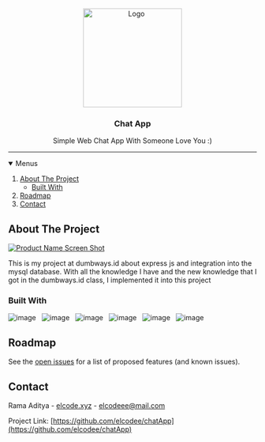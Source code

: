 <!-- PROJECT LOGO -->
<br />
<p align="center">
  <a href="https://github.com/elcodee/todoingApp">
    <img src="/chatApp.png.png" alt="Logo" width="200" height="200">
  </a>

  <h3 align="center">Chat App</h3>

  <p align="center">
    Simple Web Chat App With Someone Love You :)
  </p>
</p>

<hr />

<!-- MENU -->
<details open="open">
  <summary>Menus</summary>
  <ol>
    <li>
      <a href="#about-the-project">About The Project</a>
      <ul>
        <li><a href="#built-with">Built With</a></li>
      </ul>
    </li>
    <li><a href="#roadmap">Roadmap</a></li>
    <li><a href="#contact">Contact</a></li>
  </ol>
</details>

<!-- ABOUT THE PROJECT -->

## About The Project

[![Product Name Screen Shot][product-screenshot]](https://github.com/elcodee/todoingApp)

This is my project at dumbways.id about express js and integration into the mysql database. With all the knowledge I have and the new knowledge that I got in the dumbways.id class, I implemented it into this project

### Built With

![image](https://img.shields.io/badge/Node.js-43853D?style=for-the-badge&logo=node-dot-js&logoColor=white) &nbsp; ![image](https://img.shields.io/badge/npm-CB3837?style=for-the-badge&logo=npm&logoColor=white) &nbsp; ![image](https://img.shields.io/badge/Express.js-000000?style=for-the-badge&logo=express&logoColor=white) &nbsp; ![image](https://img.shields.io/badge/MySQL-00000F?style=for-the-badge&logo=mysql&logoColor=white) &nbsp; ![image](https://img.shields.io/badge/Bootstrap-563D7C?style=for-the-badge&logo=bootstrap&logoColor=white) &nbsp; ![image](https://img.shields.io/badge/Visual_Studio_Code-0078D4?style=for-the-badge&logo=visual%20studio%20code&logoColor=white)

<!-- ROADMAP -->

## Roadmap

See the [open issues](https://github.com/elcodee/todoingApp/issues) for a list of proposed features (and known issues).

<!-- CONTACT -->

## Contact

Rama Aditya - [elcode.xyz](https://elcode.xyz) - elcodeee@mail.com

Project Link: [https://github.com/elcodee/chatApp](https://github.com/elcodee/chatApp)

<!-- MARKDOWN LINKS & BADGE -->

[issues-shield]: https://img.shields.io/github/issues/othneildrew/Best-README-Template.svg?style=for-the-badge
[issues-url]: https://github.com/elcodee/todoingApp/issues
[linkedin-shield]: https://img.shields.io/badge/-LinkedIn-black.svg?style=for-the-badge&logo=linkedin&colorB=555
[linkedin-url]: https://www.linkedin.com/in/rmdtya/
[product-screenshot]: /public/assets/img/todoing-app.png
